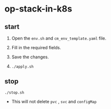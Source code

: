 # op-stack-in-k8s

## start

1. Open the `env.sh` and `cm_env_template.yaml` file.

2. Fill in the required fields.

3. Save the changes.

4. `./apply.sh`

## stop

`./stop.sh`

* This will not delete `pvc` , `svc` and `configMap`